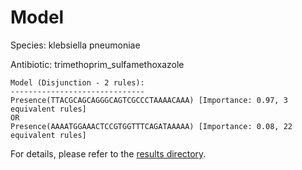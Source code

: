 
# Model

Species: klebsiella pneumoniae

Antibiotic: trimethoprim_sulfamethoxazole

```
Model (Disjunction - 2 rules):
------------------------------
Presence(TTACGCAGCAGGGCAGTCGCCCTAAAACAAA) [Importance: 0.97, 3 equivalent rules]
OR
Presence(AAAATGGAAACTCCGTGGTTTCAGATAAAAA) [Importance: 0.08, 22 equivalent rules]

```

For details, please refer to the [results directory](../../../../../results/scm_b/klebsiella+pneumoniae/trimethoprim_sulfamethoxazole/repeat_1/).

